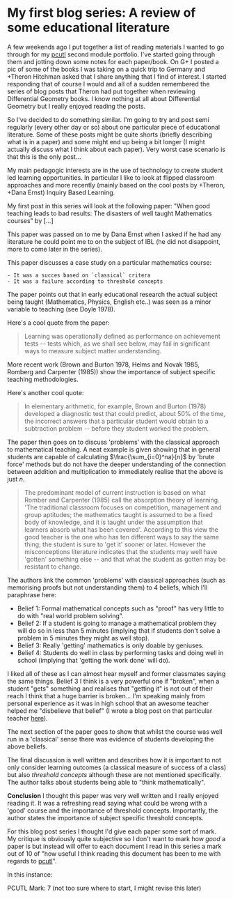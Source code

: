 # My first blog series: A review of some educational literature

A few weekends ago I put together a list of reading materials I wanted to go through for my [pcutl]() second module portfolio. I've started going through them and jotting down some notes for each paper/book. On G+ I posted a pic of some of the books I was taking on a quick trip to Germany and +Theron Hitchman asked that I share anything that I find of interest. I started responding that of course I would and all of a sudden remembered the series of blog posts that Theron had put together when reviewing Differential Geometry books. I know nothing at all about Differential Geometry but I really enjoyed reading the posts.

So I've decided to do something similar. I'm going to try and post semi regularly (every other day or so) about one particular piece of educational literature. Some of these posts might be quite shorts (briefly describing what is in a paper) and some might end up being a bit longer (I might actually discuss what I think about each paper). Very worst case scenario is that this is the only post...

My main pedagogic interests are in the use of technology to create student led learning opportunities. In particular I like to look at flipped classroom approaches and more recently (mainly based on the cool posts by +Theron, +Dana Ernst) Inquiry Based Learning.

My first post in this series will look at the following paper: "When good teaching leads to bad results: The disasters of well taught Mathematics courses" by [...]

This paper was passed on to me by Dana Ernst when I asked if he had any literature he could point me to on the subject of IBL (he did not disappoint, more to come later in the series).

This paper discusses a case study on a particular mathematics course:

    - It was a succes based on `classical` critera
    - It was a failure according to threshold concepts

The paper points out that in early educational research the actual subject being taught (Mathematics, Physics, English etc..) was seen as a minor variable to teaching (see Doyle 1978).

Here's a cool quote from the paper:

> Learning was operationally defined as performance on achievement tests -- tests which, as we shall see below, may fail in significant ways to measure subject matter understanding.

More recent work (Brown and Burton 1978, Helms and Novak 1985, Romberg and Carpenter (1985)) show the importance of subject specific teaching methodologies.

Here's another cool quote:

> In elementary arithmetic, for example, Brown and Burton (1978) developed a diagnostic test that could predict, about 50% of the time, the incorrect answers that a particular student would obtain to a subtraction problem -- before they student worked the problem.

The paper then goes on to discuss 'problems' with the classical approach to mathematical teaching. A neat example is given showing that in general students are capable of calculating $\frac{\sum_{i=0}^na}{n}$ by 'brute force' methods but do not have the deeper understanding of the connection between addition and multiplication to immediately realise that the above is just $n$.

> The predominant model of current instruction is based on what Romber and Carpenter (1985) call the absorption theory of learning. 'The traditional classroom focuses on competition, management and group aptitudes; the mathematics taught is assumed to be a fixed body of knowledge, and it is taught under the assumption that learners absorb what has been covered'. According to this view the good teacher is the one who has ten different ways to say the same thing; the student is sure to 'get it' sooner or later. However the misconceptions literature indicates that the students may well have 'gotten' something else --  and that what the student as gotten may be resistant to change.

The authors link the common 'problems' with classical approaches (such as memorising proofs but not understanding them) to 4 beliefs, which I'll paraphrase here:

- Belief 1: Formal mathematical concepts such as "proof" has very little to do with "real world problem solving".
- Belief 2: If a student is going to manage a mathematical problem they will do so in less than 5 minutes (implying that if students don't solve a problem in 5 minutes they might as well stop).
- Belief 3: Really 'getting' mathematics is only doable by geniuses.
- Belief 4: Students do well in class by performing tasks and doing well in school (implying that 'getting the work done' will do).

I liked all of these as I can almost hear myself and former classmates saying the same things. Belief 3 I think is a very powerful one if "broken", when a student "gets" something and realises that "getting it" is not out of their reach I think that a huge barrier is broken... I'm speaking mainly from personal experience as it was in high school that an awesome teacher helped me "disbelieve that belief" (I wrote a blog post on that particular teacher [here]()).

The next section of the paper goes to show that whilst the course was well run in a 'classical' sense there was evidence of students developing the above beliefs.

The final discussion is well written and describes how it is important to not only consider learning outcomes (a classical measure of success of a class) but also _threshold concepts_ although these are not mentioned specifically. The author talks about students being able to "think mathematically".

**Conclusion**
I thought this paper was very well written and I really enjoyed reading it. It was a refreshing read saying what could be wrong with a 'good' course and the importance of threshold concepts. Importantly, the author states the importance of subject specific threshold concepts.

For this blog post series I thought I'd give each paper some sort of mark. My critique is obviously quite subjective so I don't want to mark how _good_ a paper is but instead will offer to each document I read in this series a mark out of 10 of "how useful I think reading this document has been to me with regards to [pcutl]()".

In this instance:

PCUTL Mark: 7 (not too sure where to start, I might revise this later)
